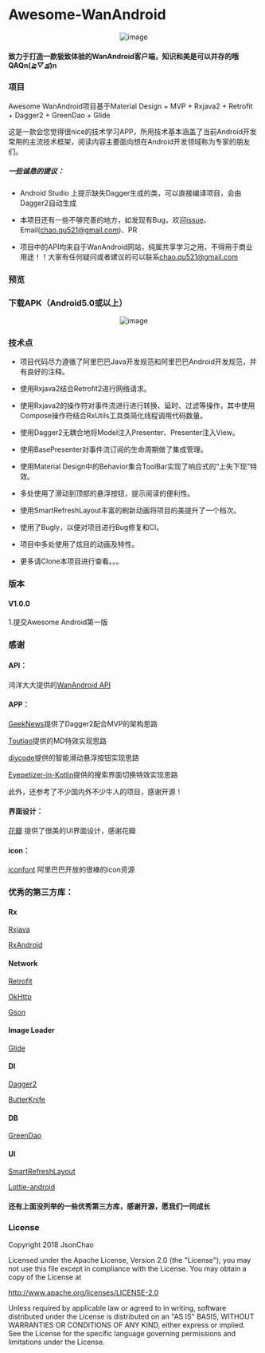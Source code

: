 # Awesome-WanAndroid

<center>

![image](https://diycode.b0.upaiyun.com/user/avatar/2468.jpg)

</center>

#### 致力于打造一款极致体验的WanAndroid客户端，知识和美是可以并存的哦QAQn(*≧▽≦*)n

### 项目

Awesome WanAndroid项目基于Material Design + MVP + Rxjava2 + Retrofit + Dagger2 + GreenDao + Glide

这是一款会您觉得很nice的技术学习APP，所用技术基本涵盖了当前Android开发常用的主流技术框架，阅读内容主要面向想在Android开发领域称为专家的朋友们。

##### 一些诚恳的提议：

- Android Studio 上提示缺失Dagger生成的类，可以直接编译项目，会由Dagger2自动生成

- 本项目还有一些不够完善的地方，如发现有Bug，欢迎[issue](https://github.com/JsonChao/Awesome-WanAndroid/issues)、Email([chao.qu521@gmail.com]())、PR

- 项目中的API均来自于WanAndroid网站，纯属共享学习之用，不得用于商业用途！！大家有任何疑问或者建议的可以联系[chao.qu521@gmail.com]()

### 预览





### 下载APK（Android5.0或以上）

<center>

![image](https://qr.api.cli.im/qr?data=https%253A%252F%252Fgithub.com%252FJsonChao%252FAwesome-WanAndroid%252Fraw%252F8779c018d3d134ff1ecff145376e64a74a232422%252Fapp%252Fapp-release.apk&level=H&transparent=false&bgcolor=%23ffffff&forecolor=%23000000&blockpixel=12&marginblock=1&logourl=&size=280&kid=cliim&key=d0709ef5abe6ff2836bda712d8fc445e)

</center>

### 技术点

- 项目代码尽力遵循了阿里巴巴Java开发规范和阿里巴巴Android开发规范，并有良好的注释。

- 使用Rxjava2结合Retrofit2进行网络请求。

- 使用Rxjava2的操作符对事件流进行进行转换、延时、过滤等操作，其中使用Compose操作符结合RxUtils工具类简化线程调用代码数量。

- 使用Dagger2无耦合地将Model注入Presenter、Presenter注入View。

- 使用BasePresenter对事件流订阅的生命周期做了集成管理。

- 使用Material Design中的Behavior集合ToolBar实现了响应式的“上失下现”特效。

- 多处使用了滑动到顶部的悬浮按钮，提示阅读的便利性。

- 使用SmartRefreshLayout丰富的刷新动画将项目的美提升了一个档次。

- 使用了Bugly，以便对项目进行Bug修复和CI。

- 项目中多处使用了炫目的动画及特性。

- 更多请Clone本项目进行查看。。。


### 版本

#### V1.0.0

1.提交Awesome Android第一版 

### 感谢

#### API： 

鸿洋大大提供的[WanAndroid API](http://www.wanandroid.com/blog/show/2)

#### APP：

[GeekNews](https://github.com/codeestX/GeekNews)提供了Dagger2配合MVP的架构思路

[Toutiao](https://github.com/iMeiji/Toutiao)提供的MD特效实现思路

[diycode](https://github.com/GcsSloop/diycode)提供的智能滑动悬浮按钮实现思路

[Eyepetizer-in-Kotlin](https://github.com/LRH1993/Eyepetizer-in-Kotlin)提供的搜索界面切换特效实现思路

此外，还参考了不少国内外不少牛人的项目，感谢开源！

#### 界面设计：

[花瓣](https://huaban.com/) 提供了很美的UI界面设计，感谢花瓣

#### icon：

[iconfont](http://www.iconfont.cn/) 阿里巴巴开放的很棒的icon资源

### 优秀的第三方库：

#### Rx

[Rxjava](https://github.com/ReactiveX/RxJava)

[RxAndroid](https://github.com/ReactiveX/RxAndroid)

#### Network

[Retrofit](https://github.com/square/retrofit)

[OkHttp](https://github.com/square/okhttp)

[Gson](https://github.com/google/gson)

#### Image Loader

[Glide](https://github.com/bumptech/glide)

#### DI

[Dagger2](https://github.com/google/dagger)

[ButterKnife](https://github.com/JakeWharton/butterknife)

#### DB

[GreenDao](https://github.com/greenrobot/greenDAO)

#### UI

[SmartRefreshLayout](https://github.com/scwang90/SmartRefreshLayout)

[Lottie-android](https://github.com/airbnb/lottie-android)

#### 还有上面没列举的一些优秀第三方库，感谢开源，愿我们一同成长
    
### License

Copyright 2018 JsonChao

Licensed under the Apache License, Version 2.0 (the "License");
you may not use this file except in compliance with the License.
You may obtain a copy of the License at

   http://www.apache.org/licenses/LICENSE-2.0

Unless required by applicable law or agreed to in writing, software
distributed under the License is distributed on an "AS IS" BASIS,
WITHOUT WARRANTIES OR CONDITIONS OF ANY KIND, either express or implied.
See the License for the specific language governing permissions and
limitations under the License.